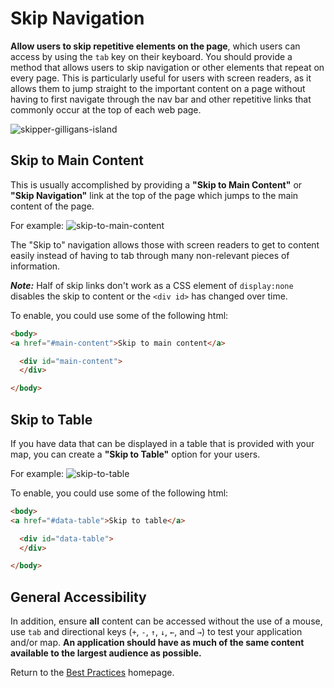 # Skip Navigation

**Allow users to skip repetitive elements on the page**, which users can access by using the `tab` key on their keyboard. You should provide a method that allows users to skip navigation or other elements that repeat on every page.  This is particularly useful for users with screen readers, as it allows them to jump straight to the important content on a page without having to first navigate through the nav bar and other repetitive links that commonly occur at the top of each web page.

![skipper-gilligans-island](http://images4.fanpop.com/image/photos/20600000/Alan-Hale-Jr-as-Skipper-gilligans-island-20605756-380-304.jpg)

## Skip to Main Content
This is usually accomplished by providing a **"Skip to Main Content"** or **"Skip Navigation"** link at the top of the page which jumps to the main content of the page.

For example:
![skip-to-main-content](https://cloud.githubusercontent.com/assets/5023024/10154313/4f89633c-662b-11e5-935b-5e353fe1fb2c.png)

The "Skip to" navigation allows those with screen readers to get to content easily instead of having to tab through many non-relevant pieces of information.

**_Note:_** Half of skip links don't work as a CSS element of `display:none` disables the skip to content or the `<div id>` has changed over time.

To enable, you could use some of the following html:
```html
<body>
<a href="#main-content">Skip to main content</a>

  <div id="main-content">
  </div>

</body>
```

## Skip to Table

If you have data that can be displayed in a table that is provided with your map, you can create a **"Skip to Table"** option for your users.

For example:
![skip-to-table](https://cloud.githubusercontent.com/assets/5023024/10264147/d9f85bda-69c9-11e5-99f1-dc6b3a5b4d71.gif)

To enable, you could use some of the following html:
```html
<body>
<a href="#data-table">Skip to table</a>

  <div id="data-table">
  </div>

</body>
```

## General Accessibility

In addition, ensure **all** content can be accessed without the use of a mouse, use `tab` and directional keys (`+`, `-`, `↑`, `↓`, `←`, and `→`) to test your application and/or map. **An application should have as much of the same content available to the largest audience as possible.**

Return to the [Best Practices](../BestPractices.md) homepage.
